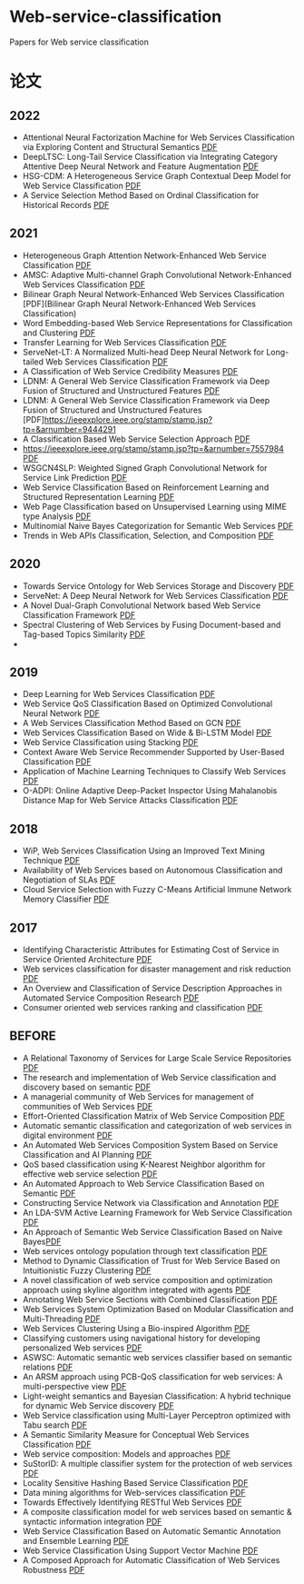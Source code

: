 # Web-service-classification
Papers for Web service classification


# 论文


## 2022
- Attentional Neural Factorization Machine for Web Services Classification via Exploring Content and Structural Semantics  [PDF](https://ieeexplore.ieee.org/stamp/stamp.jsp?tp=&arnumber=9892320)
- DeepLTSC: Long-Tail Service Classification via Integrating Category Attentive Deep Neural Network and Feature Augmentation  [PDF](https://ieeexplore.ieee.org/stamp/stamp.jsp?tp=&arnumber=9714492)
- HSG-CDM: A Heterogeneous Service Graph Contextual Deep Model for Web Service Classification  [PDF](https://ieeexplore.ieee.org/stamp/stamp.jsp?tp=&arnumber=9860195)
- A Service Selection Method Based on Ordinal Classification for Historical Records  [PDF](https://ieeexplore.ieee.org/stamp/stamp.jsp?tp=&arnumber=9072346)


## 2021
- Heterogeneous Graph Attention Network-Enhanced Web Service Classification  [PDF](https://ieeexplore.ieee.org/stamp/stamp.jsp?tp=&arnumber=9590331)
- AMSC: Adaptive Multi-channel Graph Convolutional Network-Enhanced Web Services Classification  [PDF](https://ieeexplore.ieee.org/stamp/stamp.jsp?tp=&arnumber=9780969)
- Bilinear Graph Neural Network-Enhanced Web Services Classification  [PDF](Bilinear Graph Neural Network-Enhanced Web Services Classification)
- Word Embedding-based Web Service Representations for Classification and Clustering  [PDF](https://ieeexplore.ieee.org/stamp/stamp.jsp?tp=&arnumber=9592392)
- Transfer Learning for Web Services Classification  [PDF](https://ieeexplore.ieee.org/stamp/stamp.jsp?tp=&arnumber=9590444)
- ServeNet-LT: A Normalized Multi-head Deep Neural Network for Long-tailed Web Services Classification  [PDF](https://ieeexplore.ieee.org/stamp/stamp.jsp?tp=&arnumber=9590313)
- A Classification of Web Service Credibility Measures  [PDF](https://ieeexplore.ieee.org/stamp/stamp.jsp?tp=&arnumber=9529561)
- LDNM: A General Web Service Classification Framework via Deep Fusion of Structured and Unstructured Features  [PDF](https://ieeexplore.ieee.org/stamp/stamp.jsp?tp=&arnumber=9444291)
- LDNM: A General Web Service Classification Framework via Deep Fusion of Structured and Unstructured Features  [PDF]https://ieeexplore.ieee.org/stamp/stamp.jsp?tp=&arnumber=9444291
- A Classification Based Web Service Selection Approach  [PDF](https://ieeexplore.ieee.org/stamp/stamp.jsp?tp=&arnumber=8290689)
- https://ieeexplore.ieee.org/stamp/stamp.jsp?tp=&arnumber=7557984  [PDF](https://ieeexplore.ieee.org/stamp/stamp.jsp?tp=&arnumber=9773416)
- WSGCN4SLP: Weighted Signed Graph Convolutional Network for Service Link Prediction  [PDF](https://ieeexplore.ieee.org/stamp/stamp.jsp?tp=&arnumber=9590202)
- Web Service Classification Based on Reinforcement Learning and Structured Representation Learning  [PDF](https://ieeexplore.ieee.org/stamp/stamp.jsp?tp=&arnumber=9694006)
- Web Page Classification based on Unsupervised Learning using MIME type Analysis  [PDF](https://ieeexplore.ieee.org/stamp/stamp.jsp?tp=&arnumber=9352869)
- Multinomial Naive Bayes Categorization for Semantic Web Services  [PDF](https://ieeexplore.ieee.org/stamp/stamp.jsp?tp=&arnumber=9588084)
- Trends in Web APIs Classification, Selection, and Composition  [PDF](https://ieeexplore.ieee.org/stamp/stamp.jsp?tp=&arnumber=9698547)



## 2020
- Towards Service Ontology for Web Services Storage and Discovery  [PDF](https://ieeexplore.ieee.org/stamp/stamp.jsp?tp=&arnumber=9416537)
- ServeNet: A Deep Neural Network for Web Services Classification  [PDF](https://ieeexplore.ieee.org/stamp/stamp.jsp?tp=&arnumber=9284071)
- A Novel Dual-Graph Convolutional Network based Web Service Classification Framework  [PDF](https://ieeexplore.ieee.org/stamp/stamp.jsp?tp=&arnumber=9284004)
- Spectral Clustering of Web Services by Fusing Document-based and Tag-based Topics Similarity  [PDF](https://ieeexplore.ieee.org/stamp/stamp.jsp?tp=&arnumber=9406908)
- 


## 2019
- Deep Learning for Web Services Classification  [PDF](https://ieeexplore.ieee.org/stamp/stamp.jsp?tp=&arnumber=8818445)
- Web Service QoS Classification Based on Optimized Convolutional Neural Network  [PDF](https://ieeexplore.ieee.org/stamp/stamp.jsp?tp=&arnumber=9170368)
- A Web Services Classification Method Based on GCN  [PDF](https://ieeexplore.ieee.org/stamp/stamp.jsp?tp=&arnumber=9047453)
- Web Services Classification Based on Wide & Bi-LSTM Model  [PDF](https://ieeexplore.ieee.org/stamp/stamp.jsp?tp=&arnumber=8674750)
- Web Service Classification using Stacking  [PDF](https://ieeexplore.ieee.org/stamp/stamp.jsp?tp=&arnumber=8970755)
- Context Aware Web Service Recommender Supported by User-Based Classification  [PDF](https://ieeexplore.ieee.org/stamp/stamp.jsp?tp=&arnumber=8950573)
- Application of Machine Learning Techniques to Classify Web Services  [PDF](https://ieeexplore.ieee.org/stamp/stamp.jsp?tp=&arnumber=8951339)
- O-ADPI: Online Adaptive Deep-Packet Inspector Using Mahalanobis Distance Map for Web Service Attacks Classification  [PDF](https://ieeexplore.ieee.org/stamp/stamp.jsp?tp=&arnumber=8902008)



## 2018
- WiP, Web Services Classification Using an Improved Text Mining Technique  [PDF](https://ieeexplore.ieee.org/stamp/stamp.jsp?tp=&arnumber=8599599)
- Availability of Web Services based on Autonomous Classification and Negotiation of SLAs  [PDF](https://ieeexplore.ieee.org/stamp/stamp.jsp?tp=&arnumber=8525913)
- Cloud Service Selection with Fuzzy C-Means Artificial Immune Network Memory Classifier  [PDF](https://ieeexplore.ieee.org/stamp/stamp.jsp?tp=&arnumber=8564303)


## 2017
- Identifying Characteristic Attributes for Estimating Cost of Service in Service Oriented Architecture  [PDF](https://ieeexplore.ieee.org/stamp/stamp.jsp?tp=&arnumber=8035019)
- Web services classification for disaster management and risk reduction  [PDF](https://ieeexplore.ieee.org/stamp/stamp.jsp?tp=&arnumber=8275668)
- An Overview and Classification of Service Description Approaches in Automated Service Composition Research  [PDF](https://ieeexplore.ieee.org/stamp/stamp.jsp?tp=&arnumber=7169595)
- Consumer oriented web services ranking and classification  [PDF](https://ieeexplore.ieee.org/stamp/stamp.jsp?tp=&arnumber=7997263)


## BEFORE
- A Relational Taxonomy of Services for Large Scale Service Repositories  [PDF](https://ieeexplore.ieee.org/stamp/stamp.jsp?tp=&arnumber=6257937)
- The research and implementation of Web Service classification and discovery based on semantic  [PDF](https://ieeexplore.ieee.org/stamp/stamp.jsp?tp=&arnumber=5960102)
- A managerial community of Web Services for management of communities of Web Services  [PDF](https://ieeexplore.ieee.org/stamp/stamp.jsp?tp=&arnumber=5536782)
- Effort-Oriented Classification Matrix of Web Service Composition  [PDF](https://ieeexplore.ieee.org/stamp/stamp.jsp?tp=&arnumber=5476517)
- Automatic semantic classification and categorization of web services in digital environment  [PDF](https://ieeexplore.ieee.org/stamp/stamp.jsp?tp=&arnumber=7066749)
- An Automated Web Services Composition System Based on Service Classification and AI Planning  [PDF](https://ieeexplore.ieee.org/stamp/stamp.jsp?tp=&arnumber=6382868)
- QoS based classification using K-Nearest Neighbor algorithm for effective web service selection  [PDF](https://ieeexplore.ieee.org/stamp/stamp.jsp?tp=&arnumber=7226093)
- An Automated Approach to Web Service Classification Based on Semantic  [PDF](https://ieeexplore.ieee.org/stamp/stamp.jsp?tp=&arnumber=6118853)
- Constructing Service Network via Classification and Annotation  [PDF](https://ieeexplore.ieee.org/stamp/stamp.jsp?tp=&arnumber=5569926)
- An LDA-SVM Active Learning Framework for Web Service Classification  [PDF](https://ieeexplore.ieee.org/stamp/stamp.jsp?tp=&arnumber=7557984)
- An Approach of Semantic Web Service Classification Based on Naive Bayes[PDF](https://ieeexplore.ieee.org/stamp/stamp.jsp?tp=&arnumber=7557473)
- Web services ontology population through text classification  [PDF](https://ieeexplore.ieee.org/stamp/stamp.jsp?tp=&arnumber=7733283)
- Method to Dynamic Classification of Trust for Web Service Based on Intuitionistic Fuzzy Clustering  [PDF](https://ieeexplore.ieee.org/stamp/stamp.jsp?tp=&arnumber=5676900)
- A novel classification of web service composition and optimization approach using skyline algorithm integrated with agents  [PDF](https://ieeexplore.ieee.org/stamp/stamp.jsp?tp=&arnumber=6724188)
- Annotating Web Service Sections with Combined Classification  [PDF](https://ieeexplore.ieee.org/stamp/stamp.jsp?tp=&arnumber=6928952)
- Web Services System Optimization Based on Modular Classification and Multi-Threading  [PDF](https://ieeexplore.ieee.org/stamp/stamp.jsp?tp=&arnumber=5575687)
- Web Services Clustering Using a Bio-inspired Algorithm  [PDF](https://ieeexplore.ieee.org/stamp/stamp.jsp?tp=&arnumber=7406291)
- Classifying customers using navigational history for developing personalized Web services  [PDF](https://ieeexplore.ieee.org/stamp/stamp.jsp?tp=&arnumber=5530273)
- ASWSC: Automatic semantic web services classifier based on semantic relations  [PDF](https://ieeexplore.ieee.org/stamp/stamp.jsp?tp=&arnumber=6141057)
- An ARSM approach using PCB-QoS classification for web services: A multi-perspective view  [PDF](https://ieeexplore.ieee.org/stamp/stamp.jsp?tp=&arnumber=6637165)
- Light-weight semantics and Bayesian Classification: A hybrid technique for dynamic Web Service discovery  [PDF](https://ieeexplore.ieee.org/stamp/stamp.jsp?tp=&arnumber=5558952)
- Web Service classification using Multi-Layer Perceptron optimized with Tabu search [PDF](https://ieeexplore.ieee.org/stamp/stamp.jsp?tp=&arnumber=7154716)
- A Semantic Similarity Measure for Conceptual Web Services Classification  [PDF](https://ieeexplore.ieee.org/stamp/stamp.jsp?tp=&arnumber=7194344)
- Web service composition: Models and approaches  [PDF](https://ieeexplore.ieee.org/stamp/stamp.jsp?tp=&arnumber=6320309)
- SuStorID: A multiple classifier system for the protection of web services  [PDF](https://ieeexplore.ieee.org/stamp/stamp.jsp?tp=&arnumber=6460643)
- Locality Sensitive Hashing Based Service Classification  [PDF](https://ieeexplore.ieee.org/stamp/stamp.jsp?tp=&arnumber=5998757)
- Data mining algorithms for Web-services classification  [PDF](https://ieeexplore.ieee.org/stamp/stamp.jsp?tp=&arnumber=7019644)
- Towards Effectively Identifying RESTful Web Services  [PDF](https://ieeexplore.ieee.org/stamp/stamp.jsp?tp=&arnumber=6928939)
- A composite classification model for web services based on semantic & syntactic information integration  [PDF](https://ieeexplore.ieee.org/stamp/stamp.jsp?tp=&arnumber=7154887)
- Web Service Classification Based on Automatic Semantic Annotation and Ensemble Learning  [PDF](https://ieeexplore.ieee.org/stamp/stamp.jsp?tp=&arnumber=6270593)
- Web Service Classification Using Support Vector Machine  [PDF](https://ieeexplore.ieee.org/stamp/stamp.jsp?tp=&arnumber=5670012)
- A Composed Approach for Automatic Classification of Web Services Robustness  [PDF](https://ieeexplore.ieee.org/stamp/stamp.jsp?tp=&arnumber=6009259)


